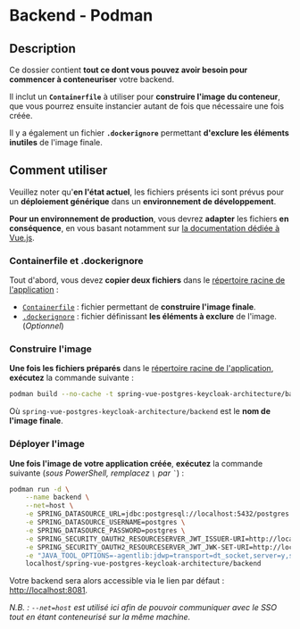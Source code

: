 # Backend - Podman

## Description

Ce dossier contient **tout ce dont vous pouvez avoir besoin pour commencer à conteneuriser** votre backend.

Il inclut un **`Containerfile`** à utiliser pour **construire l'image du conteneur**, que vous pourrez ensuite instancier autant de fois que nécessaire une fois créée.

Il y a également un fichier **`.dockerignore`** permettant **d'exclure les éléments inutiles** de l'image finale.

## Comment utiliser

Veuillez noter qu'**en l'état actuel**, les fichiers présents ici sont prévus pour un **déploiement générique** dans un **environnement de développement**.

**Pour un environnement de production**, vous devrez **adapter** les fichiers **en conséquence**, en vous basant notamment sur [la documentation dédiée à Vue.js](https://v2.vuejs.org/v2/cookbook/dockerize-vuejs-app.html?redirect=true#Real-World-Example).

### Containerfile et .dockerignore

Tout d'abord, vous devez **copier deux fichiers** dans le [répertoire racine de l'application](../app/) :

- [`Containerfile`](./Containerfile) : fichier permettant de **construire l'image finale**.  
- [`.dockerignore`](./.dockerignore) : fichier définissant **les éléments à exclure** de l'image. (*Optionnel*)

### Construire l'image

**Une fois les fichiers préparés** dans le [répertoire racine de l'application](../app/), **exécutez** la commande suivante :

```sh
podman build --no-cache -t spring-vue-postgres-keycloak-architecture/backend .
```

Où `spring-vue-postgres-keycloak-architecture/backend` est le **nom de l'image finale**.

### Déployer l'image

**Une fois l'image de votre application créée**, **exécutez** la commande suivante (*sous PowerShell, remplacez `\` par `` ` ``*) :

```sh
podman run -d \
    --name backend \
    --net=host \
    -e SPRING_DATASOURCE_URL=jdbc:postgresql://localhost:5432/postgres \
    -e SPRING_DATASOURCE_USERNAME=postgres \
    -e SPRING_DATASOURCE_PASSWORD=postgres \
    -e SPRING_SECURITY_OAUTH2_RESOURCESERVER_JWT_ISSUER-URI=http://localhost:8080/realms/demo-realm \
    -e SPRING_SECURITY_OAUTH2_RESOURCESERVER_JWT_JWK-SET-URI=http://localhost:8080/realms/demo-realm/protocol/openid-connect/certs \
    -e "JAVA_TOOL_OPTIONS=-agentlib:jdwp=transport=dt_socket,server=y,suspend=n,address=*:5005" \
    localhost/spring-vue-postgres-keycloak-architecture/backend
```

Votre backend sera alors accessible via le lien par défaut : <http://localhost:8081>.

*N.B. : `--net=host` est utilisé ici afin de pouvoir communiquer avec le SSO tout en étant conteneurisé sur la même machine.*